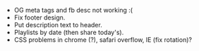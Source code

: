 * OG meta tags and fb desc not working :(
* Fix footer design.
* Put description text to header.
* Playlists by date (then share today's).
* CSS problems in chrome (?), safari overflow, IE (fix rotation)?